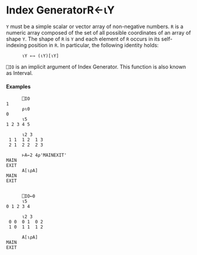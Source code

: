 




<h1 class="heading"><span class="name">Index Generator</span><span class="command">R←⍳Y</span></h1>

`Y` must be a simple scalar or vector array of non-negative numbers. `R` is a numeric array composed of the set of all possible coordinates of an array of shape `Y`. The shape of `R` is `Y` and each element of `R` occurs in its self-indexing position in `R`. In particular, the following identity holds:
```apl
      ⍳Y ←→ (⍳Y)[⍳Y]
```


`⎕IO` is an implicit argument of Index Generator. This function is also known as Interval.


#### Examples
```apl
      ⎕IO
1
      ⍴⍳0
0
      ⍳5
1 2 3 4 5
 
      ⍳2 3
 1 1  1 2  1 3
 2 1  2 2  2 3
 
      ⊢A←2 4⍴'MAINEXIT'
MAIN
EXIT
      A[⍳⍴A]
MAIN
EXIT
      
```
```apl
      ⎕IO←0
      ⍳5
0 1 2 3 4
 
      ⍳2 3
 0 0  0 1  0 2
 1 0  1 1  1 2
 
      A[⍳⍴A]
MAIN
EXIT
```


